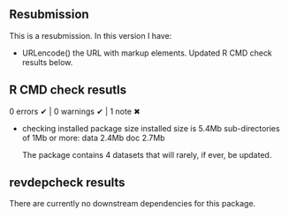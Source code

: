 ## Resubmission

This is a resubmission. In this version I have:

* URLencode() the URL with markup elements. Updated R CMD check results below.

## R CMD check resutls

0 errors ✔ | 0 warnings ✔ | 1 note ✖
      
* checking installed package size
  installed size is  5.4Mb
    sub-directories of 1Mb or more:
      data   2.4Mb
      doc    2.7Mb
  
  The package contains 4 datasets that will rarely, if ever, be updated.
      
## revdepcheck results

There are currently no downstream dependencies for this package.
